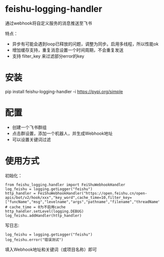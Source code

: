 # feishu-logging-handler
通过webhook将自定义服务的消息推送至飞书

特点：
- 异步有可能会遇到loop已释放的问题，调整为同步。启用多线程，所以性能ok
- 增加缓存支持，重复消息设置一个时间周期，不会重复发送
- 支持 filter_key 来过滤部分error的key

# 安装
pip install feishu-logging-handler -i https://pypi.org/simple

# 配置
- 创建一个飞书群组
- 点击群设置，添加一个机器人，并生成Webhook地址
- 可以设置关键词过滤


# 使用方式
初始化：
```
from feishu_logging.handler import FeiShuWebhookHandler
log_feishu = logging.getLogger("feishu")
http_handler = FeiShuWebhookHandler("https://open.feishu.cn/open-apis/bot/v2/hook/xxx","key_word",cache_time=10,filter_key=["funcName","msg","levelname","args","pathname","filename","threadName"]) # cache_time = 0为不启用cache
http_handler.setLevel(logging.DEBUG)
log_feishu.addHandler(http_handler)
```

写日志:
```
log_feishu = logging.getLogger("feishu")
log_feishu.error("错误测试")
```

填入Webhook地址和关键词（或项目名称）即可
